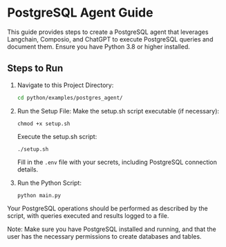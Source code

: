 # PostgreSQL Agent Guide

This guide provides steps to create a PostgreSQL agent that leverages Langchain, Composio, and ChatGPT to execute PostgreSQL queries and document them. Ensure you have Python 3.8 or higher installed.

## Steps to Run

1. Navigate to this Project Directory:
   ```sh
   cd python/examples/postgres_agent/
   ```

2. Run the Setup File:
   Make the setup.sh script executable (if necessary):
   ```shell
   chmod +x setup.sh
   ```
   Execute the setup.sh script:
   ```shell
   ./setup.sh
   ```
   Fill in the `.env` file with your secrets, including PostgreSQL connection details.

3. Run the Python Script:
   ```shell
   python main.py
   ```

Your PostgreSQL operations should be performed as described by the script, with queries executed and results logged to a file.

Note: Make sure you have PostgreSQL installed and running, and that the user has the necessary permissions to create databases and tables.